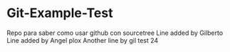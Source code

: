 # Git-Example-Test
Repo para saber como usar github con sourcetree
Line added by Gilberto
Line added by Angel plox 
Another line by gil test 24
